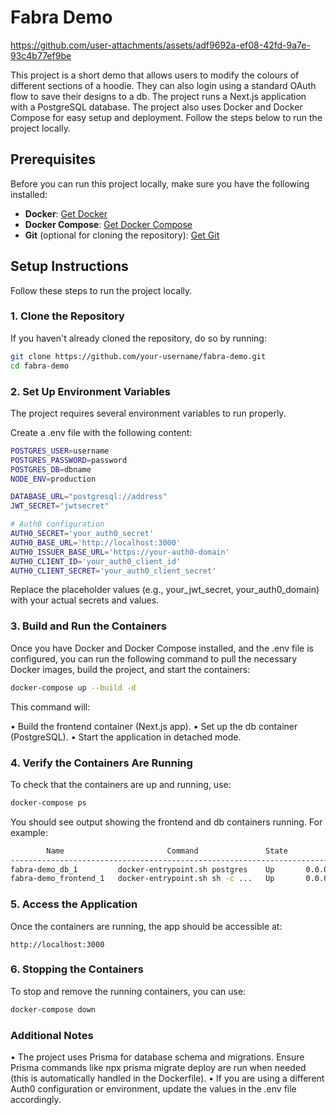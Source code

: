 # Fabra Demo

https://github.com/user-attachments/assets/adf9692a-ef08-42fd-9a7e-93c4b77ef9be

This project is a short demo that allows users to modify the colours of different sections of a hoodie. They can also login using a standard OAuth flow to save their designs to a db. The project runs a Next.js application with a PostgreSQL database. The project also uses Docker and Docker Compose for easy setup and deployment. Follow the steps below to run the project locally.

## Prerequisites

Before you can run this project locally, make sure you have the following installed:

- **Docker**: [Get Docker](https://docs.docker.com/get-docker/)
- **Docker Compose**: [Get Docker Compose](https://docs.docker.com/compose/install/)
- **Git** (optional for cloning the repository): [Get Git](https://git-scm.com/)

## Setup Instructions

Follow these steps to run the project locally.

### 1. Clone the Repository

If you haven't already cloned the repository, do so by running:

```bash
git clone https://github.com/your-username/fabra-demo.git
cd fabra-demo
```

### 2. Set Up Environment Variables

The project requires several environment variables to run properly.

Create a .env file with the following content:

```bash
POSTGRES_USER=username
POSTGRES_PASSWORD=password
POSTGRES_DB=dbname
NODE_ENV=production

DATABASE_URL="postgresql://address"
JWT_SECRET="jwtsecret"

# Auth0 configuration
AUTH0_SECRET='your_auth0_secret'
AUTH0_BASE_URL='http://localhost:3000'
AUTH0_ISSUER_BASE_URL='https://your-auth0-domain'
AUTH0_CLIENT_ID='your_auth0_client_id'
AUTH0_CLIENT_SECRET='your_auth0_client_secret'
```

Replace the placeholder values (e.g., your_jwt_secret, your_auth0_domain) with your actual secrets and values.

### 3. Build and Run the Containers

Once you have Docker and Docker Compose installed, and the .env file is configured, you can run the following command to pull the necessary Docker images, build the project, and start the containers:

```bash
docker-compose up --build -d
```

This command will:

•	Build the frontend container (Next.js app).
•	Set up the db container (PostgreSQL).
•	Start the application in detached mode.

### 4. Verify the Containers Are Running

To check that the containers are up and running, use:

```bash
docker-compose ps
```

You should see output showing the frontend and db containers running. For example:

```bash
        Name                       Command               State                     Ports                  
----------------------------------------------------------------------------------------------------------
fabra-demo_db_1         docker-entrypoint.sh postgres    Up       0.0.0.0:5432->5432/tcp,:::5432->5432/tcp
fabra-demo_frontend_1   docker-entrypoint.sh sh -c ...   Up       0.0.0.0:3000->3000/tcp,:::3000->3000/tcp
```

### 5. Access the Application

Once the containers are running, the app should be accessible at:

```
http://localhost:3000
```

### 6. Stopping the Containers

To stop and remove the running containers, you can use:

```bash
docker-compose down
```

### Additional Notes
•	The project uses Prisma for database schema and migrations. Ensure Prisma commands like npx prisma migrate deploy are run when needed (this is automatically handled in the Dockerfile).
•	If you are using a different Auth0 configuration or environment, update the values in the .env file accordingly.

